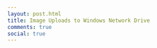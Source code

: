 ```yaml
---
layout: post.html
title: Image Uploads to Windows Network Drive
comments: true
social: true
---
```

